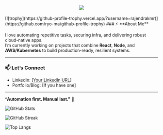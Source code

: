  <h1 align="center">
    <img src="https://readme-typing-svg.herokuapp.com/?font=Righteous&size=35&center=true&vCenter=true&width=700&height=70&duration=4000&lines=Hello+There!+👋;+I'm+Rajendra!;+A+DevOps+and+Fullstack+Engineer!" />
</h1>
[![trophy](https://github-profile-trophy.vercel.app/?username=rajendrakmr)](https://github.com/ryo-ma/github-profile-trophy)
### ⚡ **About Me**

I love automating repetitive tasks, securing infra, and delivering robust cloud-native apps.  
I’m currently working on projects that combine **React**, **Node**, and **AWS/Kubernetes** to build production-ready, resilient systems.

---

### 📫 **Let’s Connect**

- LinkedIn: [[Your LinkedIn URL](https://www.linkedin.com/in/cloudwithrk/)]
- Portfolio/Blog: [If you have one]

---

**“Automation first. Manual last.”** 🚀


![GitHub Stats](https://github-readme-stats.vercel.app/api?username=rajendrakmr&theme=chartreuse-dark&hide_border=true&include_all_commits=true&count_private=true)

![GitHub Streak](https://github-readme-streak-stats.herokuapp.com/?user=rajendrakmr&theme=chartreuse-dark&hide_border=true)

![Top Langs](https://github-readme-stats.vercel.app/api/top-langs/?username=rajendrakmr&theme=chartreuse-dark&hide_border=true&include_all_commits=true&count_private=true&layout=compact)



 
 
